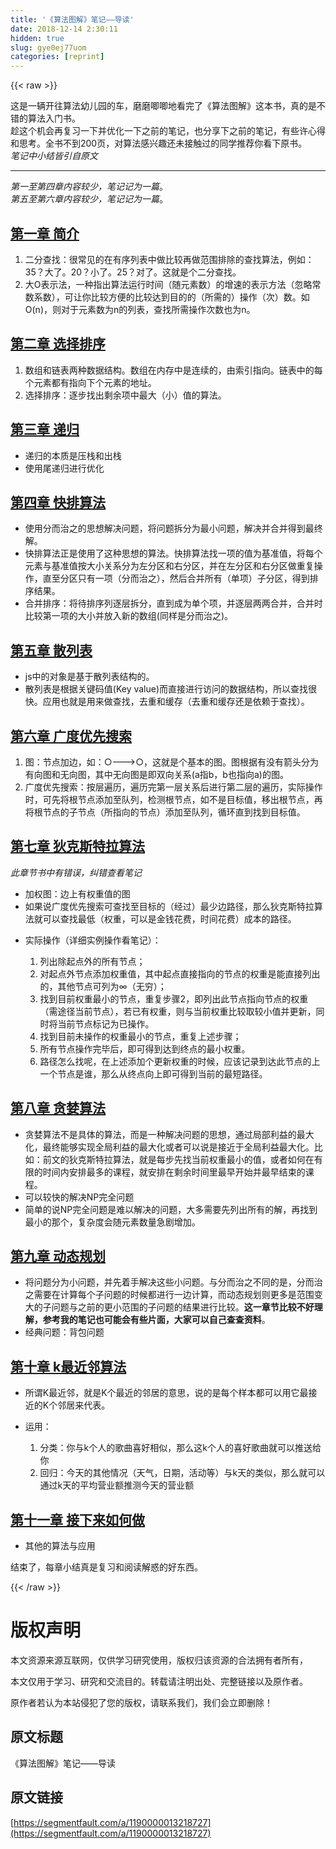 ```yaml
---
title: '《算法图解》笔记——导读' 
date: 2018-12-14 2:30:11
hidden: true
slug: gye0ej77uom
categories: [reprint]
---
```


{{< raw >}}

                    
<p>这是一辆开往算法幼儿园的车，磨磨唧唧地看完了《算法图解》这本书，真的是不错的算法入门书。<br>趁这个机会再复习一下并优化一下之前的笔记，也分享下之前的笔记，有些许心得和思考。全书不到200页，对算法感兴趣还未接触过的同学推荐你看下原书。<br><em>笔记中小结皆引自原文</em></p>
<hr>
<p><em>第一至第四章内容较少，笔记记为一篇</em>。<br><em>第五至第六章内容较少，笔记记为一篇</em>。</p>
<h2 id="articleHeader0"><a href="https://tobethelight.github.io/2017/11/20/%E7%AE%97%E6%B3%95%E5%9B%BE%E8%A7%A31-%E5%A4%A7O%E8%A1%A8%E7%A4%BA%E6%B3%95-%E9%80%92%E5%BD%92%E4%B8%8ED&amp;C/" rel="nofollow noreferrer" target="_blank">第一章 简介</a></h2>
<ol>
<li>二分查找：很常见的在有序列表中做比较再做范围排除的查找算法，例如：35？大了。20？小了。25？对了。这就是个二分查找。</li>
<li>大O表示法，一种指出算法运行时间（随元素数）的增速的表示方法（忽略常数系数），可让你比较方便的比较达到目的的（所需的）操作（次）数。如O(n)，则对于元素数为n的列表，查找所需操作次数也为n。</li>
</ol>
<h2 id="articleHeader1"><a href="https://tobethelight.github.io/2017/11/20/%E7%AE%97%E6%B3%95%E5%9B%BE%E8%A7%A31-%E5%A4%A7O%E8%A1%A8%E7%A4%BA%E6%B3%95-%E9%80%92%E5%BD%92%E4%B8%8ED&amp;C/" rel="nofollow noreferrer" target="_blank">第二章 选择排序</a></h2>
<ol>
<li>数组和链表两种数据结构。数组在内存中是连续的，由索引指向。链表中的每个元素都有指向下个元素的地址。</li>
<li>选择排序：逐步找出剩余项中最大（小）值的算法。</li>
</ol>
<h2 id="articleHeader2"><a href="https://tobethelight.github.io/2017/11/20/%E7%AE%97%E6%B3%95%E5%9B%BE%E8%A7%A31-%E5%A4%A7O%E8%A1%A8%E7%A4%BA%E6%B3%95-%E9%80%92%E5%BD%92%E4%B8%8ED&amp;C/" rel="nofollow noreferrer" target="_blank">第三章 递归</a></h2>
<ul>
<li>递归的本质是压栈和出栈</li>
<li>使用尾递归进行优化</li>
</ul>
<h2 id="articleHeader3"><a href="https://tobethelight.github.io/2017/11/20/%E7%AE%97%E6%B3%95%E5%9B%BE%E8%A7%A31-%E5%A4%A7O%E8%A1%A8%E7%A4%BA%E6%B3%95-%E9%80%92%E5%BD%92%E4%B8%8ED&amp;C/" rel="nofollow noreferrer" target="_blank">第四章 快排算法</a></h2>
<ul>
<li>使用分而治之的思想解决问题，将问题拆分为最小问题，解决并合并得到最终解。</li>
<li>快排算法正是使用了这种思想的算法。快排算法找一项的值为基准值，将每个元素与基准值按大小关系分为左分区和右分区，并在左分区和右分区做重复操作，直至分区只有一项（分而治之），然后合并所有（单项）子分区，得到排序结果。</li>
<li>合并排序：将待排序列逐层拆分，直到成为单个项，并逐层两两合并，合并时比较第一项的大小并放入新的数组(同样是分而治之)。</li>
</ul>
<h2 id="articleHeader4"><a href="https://tobethelight.github.io/2018/01/15/%E7%AE%97%E6%B3%95%E5%9B%BE%E8%A7%A32-%E6%95%A3%E5%88%97%E8%A1%A8-%E5%B9%BF%E5%BA%A6%E4%BC%98%E5%85%88/" rel="nofollow noreferrer" target="_blank">第五章 散列表</a></h2>
<ul>
<li>js中的对象是基于散列表结构的。</li>
<li>散列表是根据关键码值(Key value)而直接进行访问的数据结构，所以查找很快。应用也就是用来做查找，去重和缓存（去重和缓存还是依赖于查找）。</li>
</ul>
<h2 id="articleHeader5"><a href="https://tobethelight.github.io/2018/01/15/%E7%AE%97%E6%B3%95%E5%9B%BE%E8%A7%A32-%E6%95%A3%E5%88%97%E8%A1%A8-%E5%B9%BF%E5%BA%A6%E4%BC%98%E5%85%88/" rel="nofollow noreferrer" target="_blank">第六章 广度优先搜索</a></h2>
<ol>
<li>图：节点加边，如：○———&gt;○，这就是个基本的图。图根据有没有箭头分为有向图和无向图，其中无向图是即双向关系(a指b，b也指向a)的图。</li>
<li>广度优先搜索：按层遍历，遍历完第一层关系后进行第二层的遍历，实际操作时，可先将根节点添加至队列，检测根节点，如不是目标值，移出根节点，再将根节点的子节点（所指向的节点）添加至队列，循环直到找到目标值。</li>
</ol>
<h2 id="articleHeader6"><a href="https://tobethelight.github.io/2018/01/21/%E7%AE%97%E6%B3%95%E5%9B%BE%E8%A7%A33-%E7%8B%84%E5%85%8B%E6%96%AF%E7%89%B9%E6%8B%89%E7%AE%97%E6%B3%95/" rel="nofollow noreferrer" target="_blank">第七章 狄克斯特拉算法</a></h2>
<p><em>此章节书中有错误，纠错查看笔记</em></p>
<ul>
<li>加权图：边上有权重值的图</li>
<li>如果说广度优先搜索可查找至目标的（经过）最少边路径，那么狄克斯特拉算法就可以查找最低（权重，可以是金钱花费，时间花费）成本的路径。</li>
<li>
<p>实际操作（详细实例操作看笔记）：</p>
<ol>
<li>列出除起点外的所有节点；</li>
<li>对起点外节点添加权重值，其中起点直接指向的节点的权重是能直接列出的，其他节点可列为∞（无穷）；</li>
<li>找到目前权重最小的节点，重复步骤2，即列出此节点指向节点的权重（需途径当前节点），若已有权重，则与当前权重比较取较小值并更新，同时将当前节点标记为已操作。</li>
<li>找到目前未操作的权重最小的节点，重复上述步骤；</li>
<li>所有节点操作完毕后，即可得到达到终点的最小权重。</li>
<li>路径怎么找呢，在上述添加个更新权重的时候，应该记录到达此节点的上一个节点是谁，那么从终点向上即可得到当前的最短路径。</li>
</ol>
</li>
</ul>
<h2 id="articleHeader7"><a href="https://tobethelight.github.io/2018/01/23/%E7%AE%97%E6%B3%95%E5%9B%BE%E8%A7%A34-%E8%B4%AA%E5%A9%AA%E7%AE%97%E6%B3%95/" rel="nofollow noreferrer" target="_blank">第八章 贪婪算法</a></h2>
<ul>
<li>贪婪算法不是具体的算法，而是一种解决问题的思想，通过局部利益的最大化，最终能够实现全局利益的最大化或者可以说是接近于全局利益最大化。比如：前文的狄克斯特拉算法，就是每步先找当前权重最小的值，或者如何在有限的时间内安排最多的课程，就安排在剩余时间里最早开始并最早结束的课程。</li>
<li>可以较快的解决NP完全问题</li>
<li>简单的说NP完全问题是难以解决的问题，大多需要先列出所有的解，再找到最小的那个，复杂度会随元素数量急剧增加。</li>
</ul>
<h2 id="articleHeader8"><a href="https://tobethelight.github.io/2018/02/04/%E7%AE%97%E6%B3%95%E5%9B%BE%E8%A7%A35-%E5%8A%A8%E6%80%81%E8%A7%84%E5%88%92/" rel="nofollow noreferrer" target="_blank">第九章 动态规划</a></h2>
<ul>
<li>将问题分为小问题，并先着手解决这些小问题。与分而治之不同的是，分而治之需要在计算每个子问题的时候都进行一边计算，而动态规划则更多是范围变大的子问题与之前的更小范围的子问题的结果进行比较。<strong>这一章节比较不好理解，参考我的笔记也可能会有些片面，大家可以自己查查资料</strong>。</li>
<li>经典问题：背包问题</li>
</ul>
<h2 id="articleHeader9"><a href="https://tobethelight.github.io/2018/02/04/%E7%AE%97%E6%B3%95%E5%9B%BE%E8%A7%A36-k%E6%9C%80%E8%BF%91%E9%82%BB%E7%AE%97%E6%B3%95/" rel="nofollow noreferrer" target="_blank">第十章 k最近邻算法</a></h2>
<ul>
<li>所谓K最近邻，就是K个最近的邻居的意思，说的是每个样本都可以用它最接近的K个邻居来代表。</li>
<li>
<p>运用：</p>
<ol>
<li>分类：你与k个人的歌曲喜好相似，那么这k个人的喜好歌曲就可以推送给你</li>
<li>回归：今天的其他情况（天气，日期，活动等）与k天的类似，那么就可以通过k天的平均营业额推测今天的营业额</li>
</ol>
</li>
</ul>
<h2 id="articleHeader10"><a href="https://tobethelight.github.io/2018/02/05/%E7%AE%97%E6%B3%95%E5%9B%BE%E8%A7%A37-%E4%BB%A5%E5%90%8E%E7%9A%84%E8%B7%AF/" rel="nofollow noreferrer" target="_blank">第十一章 接下来如何做</a></h2>
<ul><li>其他的算法与应用</li></ul>
<p>结束了，每章小结真是复习和阅读解惑的好东西。</p>

                
{{< /raw >}}

# 版权声明
本文资源来源互联网，仅供学习研究使用，版权归该资源的合法拥有者所有，

本文仅用于学习、研究和交流目的。转载请注明出处、完整链接以及原作者。

原作者若认为本站侵犯了您的版权，请联系我们，我们会立即删除！

## 原文标题
《算法图解》笔记——导读

## 原文链接
[https://segmentfault.com/a/1190000013218727](https://segmentfault.com/a/1190000013218727)

